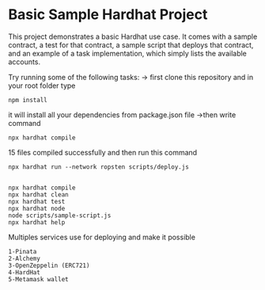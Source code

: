 # Basic Sample Hardhat Project

This project demonstrates a basic Hardhat use case. It comes with a sample contract, a test for that contract, a sample script that deploys that contract, and an example of a task implementation, which simply lists the available accounts.

Try running some of the following tasks:
-> first clone this repository
and in your root folder type
```
npm install 
```
it will install all your dependencies from package.json file
->then write command
```
npx hardhat compile
```
15 files compiled successfully
and then run this command
```
npx hardhat run --network ropsten scripts/deploy.js
```

```shell

npx hardhat compile
npx hardhat clean
npx hardhat test
npx hardhat node
node scripts/sample-script.js
npx hardhat help
```
Multiples services use for deploying and make it possible
```
1-Pinata
2-Alchemy
3-OpenZeppelin (ERC721)
4-HardHat
5-Metamask wallet
```
